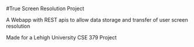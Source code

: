 #True Screen Resolution Project


A Webapp with REST apis to allow data storage and transfer of user screen resolution


Made for a Lehigh University CSE 379 Project
